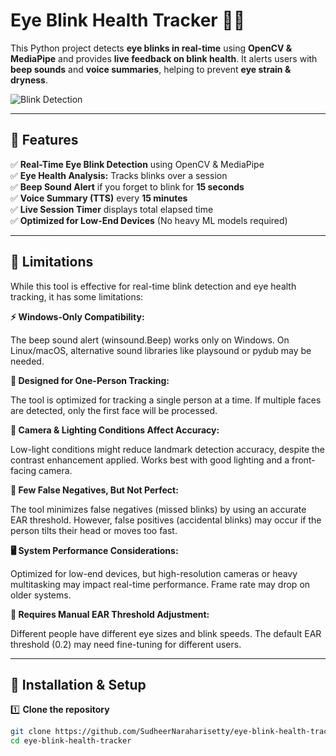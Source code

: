 # Eye Blink Health Tracker 🚀👀

This Python project detects **eye blinks in real-time** using **OpenCV & MediaPipe** and provides **live feedback on blink health**. It alerts users with **beep sounds** and **voice summaries**, helping to prevent **eye strain & dryness**.

![Blink Detection](https://via.placeholder.com/800x400)  

---

## 🔹 Features

✅ **Real-Time Eye Blink Detection** using OpenCV & MediaPipe  
✅ **Eye Health Analysis:** Tracks blinks over a session  
✅ **Beep Sound Alert** if you forget to blink for **15 seconds**  
✅ **Voice Summary (TTS)** every **15 minutes**  
✅ **Live Session Timer** displays total elapsed time  
✅ **Optimized for Low-End Devices** (No heavy ML models required)  

---

## 🔹 Limitations

While this tool is effective for real-time blink detection and eye health tracking, it has some limitations:

**⚡ Windows-Only Compatibility:**

The beep sound alert (winsound.Beep) works only on Windows.
On Linux/macOS, alternative sound libraries like playsound or pydub may be needed.

**👤 Designed for One-Person Tracking:**

The tool is optimized for tracking a single person at a time.
If multiple faces are detected, only the first face will be processed.

**🎥 Camera & Lighting Conditions Affect Accuracy:**

Low-light conditions might reduce landmark detection accuracy, despite the contrast enhancement applied.
Works best with good lighting and a front-facing camera.

**🔁 Few False Negatives, But Not Perfect:**

The tool minimizes false negatives (missed blinks) by using an accurate EAR threshold.
However, false positives (accidental blinks) may occur if the person tilts their head or moves too fast.

**🖥️ System Performance Considerations:**

Optimized for low-end devices, but high-resolution cameras or heavy multitasking may impact real-time performance.
Frame rate may drop on older systems.

**📏 Requires Manual EAR Threshold Adjustment:**

Different people have different eye sizes and blink speeds.
The default EAR threshold (0.2) may need fine-tuning for different users.

---

## 🔹 Installation & Setup

1️⃣ **Clone the repository**  
```bash
git clone https://github.com/SudheerNaraharisetty/eye-blink-health-tracker.git
cd eye-blink-health-tracker
